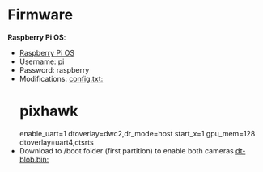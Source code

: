 # Firmware

__Raspberry Pi OS__:

* [Raspberry Pi OS](https://www.raspberrypi.org/software/)
* Username: pi
* Password: raspberry
* Modifications: [config.txt:](config.txt)
    # pixhawk
    enable_uart=1
    dtoverlay=dwc2,dr_mode=host
    start_x=1
    gpu_mem=128
    dtoverlay=uart4,ctsrts
* Download to /boot folder (first partition) to enable both cameras
    [dt-blob.bin:](dt-blob.bin)
